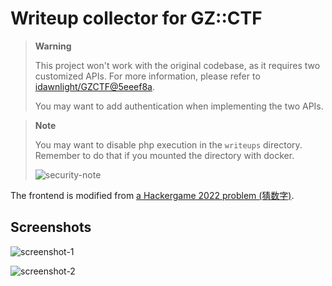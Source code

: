 # Writeup collector for GZ::CTF

> **Warning**
> 
> This project won't work with the original codebase, as it requires two customized APIs. For more information, please refer to [idawnlight/GZCTF@5eeef8a](https://github.com/idawnlight/GZCTF/commit/5eeef8a7ba7ddf2f35f5f03a708ecb1f56b59963).
> 
> You may want to add authentication when implementing the two APIs.

> **Note**
> 
> You may want to disable php execution in the `writeups` directory. Remember to do that if you mounted the directory with docker.
> 
> ![security-note](https://i.dawnlab.me/fdbf9086915701634c3acfd46517f8e2.png)

The frontend is modified from [a Hackergame 2022 problem (猜数字)](https://github.com/USTC-Hackergame/hackergame2022-writeups/blob/master/official/%E7%8C%9C%E6%95%B0%E5%AD%97/src).

## Screenshots

![screenshot-1](https://i.dawnlab.me/38453082b0e54f98b0b2801ae4171fb2.png)

![screenshot-2](https://i.dawnlab.me/209a0f2bb1d569453f7e75f481c9a6d5.png)